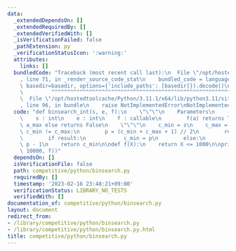 ```yaml
---
data:
  _extendedDependsOn: []
  _extendedRequiredBy: []
  _extendedVerifiedWith: []
  _isVerificationFailed: false
  _pathExtension: py
  _verificationStatusIcon: ':warning:'
  attributes:
    links: []
  bundledCode: "Traceback (most recent call last):\n  File \"/opt/hostedtoolcache/Python/3.11.1/x64/lib/python3.11/site-packages/onlinejudge_verify/documentation/build.py\"\
    , line 71, in _render_source_code_stat\n    bundled_code = language.bundle(stat.path,\
    \ basedir=basedir, options={'include_paths': [basedir]}).decode()\n          \
    \         ^^^^^^^^^^^^^^^^^^^^^^^^^^^^^^^^^^^^^^^^^^^^^^^^^^^^^^^^^^^^^^^^^^^^^^^^^^^^^^^^^\n\
    \  File \"/opt/hostedtoolcache/Python/3.11.1/x64/lib/python3.11/site-packages/onlinejudge_verify/languages/python.py\"\
    , line 96, in bundle\n    raise NotImplementedError\nNotImplementedError\n"
  code: "def binsearch_int(s, e, f):\n    \"\"\"\n    Parameters\n    ----------\n\
    \    s : int\n    e : int\n    f : callable\n        f(a) returns True if a <=\
    \ a_max else returns False\n    \"\"\"\n    c_min = s\n    c_max = e\n    while\
    \ c_min != c_max:\n        p = (c_min + c_max + 1) // 2\n        result = f(p)\n\
    \        if result:\n            c_min = p\n        else:\n            c_max =\
    \ p - 1\n    return c_min\n\ndef f(X):\n    return X <= 1000\n\nprint(binsearch_int(0,\
    \ 10000, f))"
  dependsOn: []
  isVerificationFile: false
  path: competitive/python/binsearch.py
  requiredBy: []
  timestamp: '2023-02-16 23:48:21+09:00'
  verificationStatus: LIBRARY_NO_TESTS
  verifiedWith: []
documentation_of: competitive/python/binsearch.py
layout: document
redirect_from:
- /library/competitive/python/binsearch.py
- /library/competitive/python/binsearch.py.html
title: competitive/python/binsearch.py
---
```

